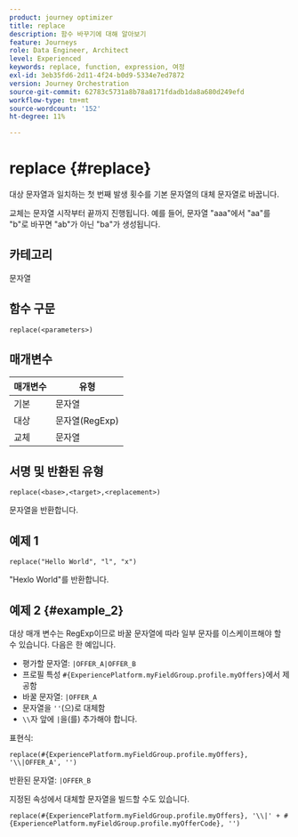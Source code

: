 ```yaml
---
product: journey optimizer
title: replace
description: 함수 바꾸기에 대해 알아보기
feature: Journeys
role: Data Engineer, Architect
level: Experienced
keywords: replace, function, expression, 여정
exl-id: 3eb35fd6-2d11-4f24-b0d9-5334e7ed7872
version: Journey Orchestration
source-git-commit: 62783c5731a8b78a8171fdadb1da8a680d249efd
workflow-type: tm+mt
source-wordcount: '152'
ht-degree: 11%

---
```


# replace {#replace}

대상 문자열과 일치하는 첫 번째 발생 횟수를 기본 문자열의 대체 문자열로 바꿉니다.

교체는 문자열 시작부터 끝까지 진행됩니다. 예를 들어, 문자열 &quot;aaa&quot;에서 &quot;aa&quot;를 &quot;b&quot;로 바꾸면 &quot;ab&quot;가 아닌 &quot;ba&quot;가 생성됩니다.

## 카테고리

문자열

## 함수 구문

`replace(<parameters>)`

## 매개변수

| 매개변수 | 유형 |
|-----------|--------------|
| 기본 | 문자열 |
| 대상 | 문자열(RegExp) |
| 교체 | 문자열 |

## 서명 및 반환된 유형

`replace(<base>,<target>,<replacement>)`

문자열을 반환합니다.

## 예제 1

`replace("Hello World", "l", "x")`

&quot;Hexlo World&quot;를 반환합니다.

## 예제 2 {#example_2}

대상 매개 변수는 RegExp이므로 바꿀 문자열에 따라 일부 문자를 이스케이프해야 할 수 있습니다. 다음은 한 예입니다.

* 평가할 문자열: `|OFFER_A|OFFER_B`
* 프로필 특성 `#{ExperiencePlatform.myFieldGroup.profile.myOffers}`에서 제공함
* 바꿀 문자열: `|OFFER_A`
* 문자열을 `''`(으)로 대체함
* `\\`자 앞에 `|`을(를) 추가해야 합니다.

표현식:

`replace(#{ExperiencePlatform.myFieldGroup.profile.myOffers}, '\\|OFFER_A', '')`

반환된 문자열: `|OFFER_B`

지정된 속성에서 대체할 문자열을 빌드할 수도 있습니다.

`replace(#{ExperiencePlatform.myFieldGroup.profile.myOffers}, '\\|' + #{ExperiencePlatform.myFieldGroup.profile.myOfferCode}, '')`
